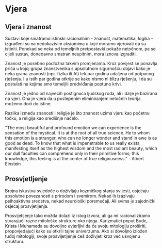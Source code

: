 # Vjera

## Vjera i znanost

Sustavi koje smatramo istinski racionalnim - znanost, matematika, logika - izgrađeni su na nedokazivim aksiomima u koje moramo vjerovati da su istiniti. Ponekad se neka od temeljnih pretpostavki pokaže netočnom, pa se cijeli sustav, donedavno smatran neupitnim, mora iznova izgraditi.

Znanost je posebno podložna takvim promjenama. Kroz povijest se ponavlja priča u kojoj grupa znanstvenika s apsolutnom sigurnošću objavi kako je neka grana znanosti (npr. fizika ili AI) tek par godina udaljena od potpunog rješenja. I u istih par godina otkrije se kako nismo ni blizu rješenju, i da su postulati na kojima smo temeljili predviđanja poptuno krivi.

Znanost je jedno od najvećih postignuća ljudskog roda, ali i dalje je bazirana na vjeri. Ona je vjera da u postepenim eliminiranjem netočnih teorija možemo doći do istine.

Razlika između znanosti i religije je što znanost uzima vjeru kao početnu točku, a religija kao središnje načelo.

"The most beautiful and profound emotion we can experience is the sensation of the mystical. It is at the root of all true science. He to whom this emotion is a stranger, who can no longer wonder and stand in awe is as good as dead. To know that what is impenetrable to us really exists, manifesting itself as the highest wisdom and the most radiant beauty, which our dull faculties can comprehend only in their primitive forms; this knowledge, this feeling is at the center of true religiousness." - Albert Einstein

## Prosvjetljenje

Brojna iskustva svjedoče o doživljaju kozmičkog stanja svijesti, osjećaju apsolutne povezanosti s prirodom i svemirom. Nekad ih izazivaju psihoaktivna sredstva, nekad neurološki poremećaji. Ali svima je zajednički osjećaj prosvjetljenja.

Prosvijetljenje tako možda dolazi iz istog izvora, ali ga mi racionaliziramo stvarajući razne mitološke strukture oko njega. Karizmatici poput Bude, Krista i Muhameda su dovoljno uvjerljivi da će svoju mitologiju proširiti, propovjedajući kako su otkrili tajne univerzuma. Ako si dovoljno izložen tuđoj mitologiji, svoje prosvijetljenje ćeš doživjeti kroz već usvojenu strukturu.
